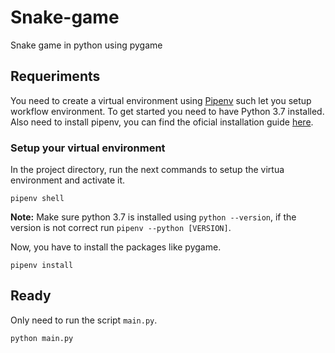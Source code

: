 # Snake-game
Snake game in python using pygame

## Requeriments
You need to create a virtual environment using [Pipenv](https://pipenv-fork.readthedocs.io/en/latest/) such let you setup workflow environment. 
To get started you need to have Python 3.7 installed. Also need to install pipenv, you can find the oficial installation guide [here](https://pipenv-fork.readthedocs.io/en/latest/#install-pipenv-today).

### Setup your virtual environment 
In the project directory, run the next commands to setup the virtua environment and activate it.
```
pipenv shell 
```
**Note:** Make sure python 3.7 is installed using `python --version`, if the version is not correct run `pipenv --python [VERSION]`.

Now, you have to install the packages like pygame.
```
pipenv install 
```
## Ready
Only need to run the script `main.py`.
```
python main.py
```
